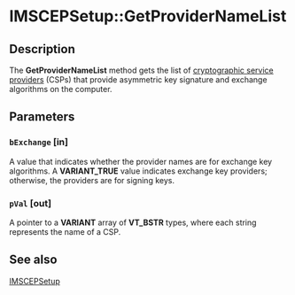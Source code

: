 # IMSCEPSetup::GetProviderNameList

## Description

The **GetProviderNameList** method gets the list of [cryptographic service providers](https://learn.microsoft.com/windows/desktop/SecGloss/c-gly) (CSPs) that provide asymmetric key signature and exchange algorithms on the computer.

## Parameters

### `bExchange` [in]

A value that indicates whether the provider names are for exchange key algorithms. A **VARIANT_TRUE** value indicates exchange key providers; otherwise, the providers are for signing keys.

### `pVal` [out]

A pointer to a **VARIANT** array of **VT_BSTR** types, where each string represents the name of a CSP.

## See also

[IMSCEPSetup](https://learn.microsoft.com/windows/desktop/api/casetup/nn-casetup-imscepsetup)